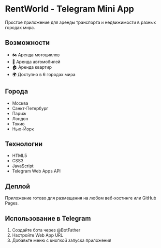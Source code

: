 # RentWorld - Telegram Mini App

Простое приложение для аренды транспорта и недвижимости в разных городах мира.

## Возможности
- 🏍️ Аренда мотоциклов
- 🚗 Аренда автомобилей  
- 🏠 Аренда квартир
- 🌍 Доступно в 6 городах мира

## Города
- Москва
- Санкт-Петербург
- Париж
- Лондон
- Токио
- Нью-Йорк

## Технологии
- HTML5
- CSS3
- JavaScript
- Telegram Web Apps API

## Деплой
Приложение готово для размещения на любом веб-хостинге или GitHub Pages.

## Использование в Telegram
1. Создайте бота через @BotFather
2. Настройте Web App URL
3. Добавьте меню с кнопкой запуска приложения
